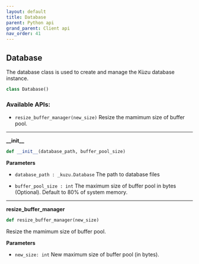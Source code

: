 ```yaml
---
layout: default
title: Database
parent: Python api
grand_parent: Client api
nav_order: 41
---
```

## Database
The database class is used to create and manage the Kùzu database instance.

```python
class Database()
```

### Available APIs:
- `resize_buffer_manager(new_size)` Resize the mamimum size of buffer pool.

----

**\_\_init\_\_**

```python
def __init__(database_path, buffer_pool_size)
```

**Parameters**
- `database_path : _kuzu.Database` The path to database files

- `buffer_pool_size : int` The maximum size of buffer pool in bytes (Optional). Default to 80% of system memory.

----

**resize\_buffer\_manager**

```python
def resize_buffer_manager(new_size)
```

Resize the mamimum size of buffer pool.

**Parameters**
- `new_size: int` New maximum size of buffer pool (in bytes).
